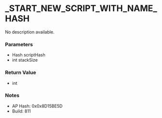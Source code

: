 # _START_NEW_SCRIPT_WITH_NAME_HASH

No description available.

### Parameters
* Hash scriptHash
* int stackSize

### Return Value
* int

### Notes
* AP Hash: 0x0x8D15BE5D
* Build: 811

